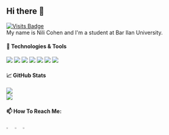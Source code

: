 ## Hi there 👋
[![Visits Badge](https://badges.pufler.dev/visits/nili209/nili209)](https://badges.pufler.dev)   
My name is Nili Cohen and I'm a student at Bar Ilan University.  

#### 🔧 Technologies & Tools
<img src="https://img.shields.io/badge/kotlin-%230095D5.svg?&style=for-the-badge&logo=kotlin&logoColor=white"> <img src="https://img.shields.io/badge/c++%20-%2300599C.svg?&style=for-the-badge&logo=c%2B%2B&ogoColor=white">
<img src="https://img.shields.io/badge/c%20-%2300599C.svg?&style=for-the-badge&logo=c&logoColor=white">
<img src="https://img.shields.io/badge/python%20-%2314354C.svg?&style=for-the-badge&logo=python&logoColor=white">
<img src="https://img.shields.io/badge/javascript%20-%23323330.svg?&style=for-the-badge&logo=javascript&logoColor=%23F7DF1E">
<img src="https://img.shields.io/badge/java-%23ED8B00.svg?&style=for-the-badge&logo=java&logoColor=white">
<img src="https://img.shields.io/badge/c%23%20-%23239120.svg?&style=for-the-badge&logo=c-sharp&logoColor=white">  

#### &#x1f4c8; GitHub Stats
<a href="https://github.com/nili209/nili209">
  <img style="display:block" src="https://github-readme-stats.vercel.app/api/top-langs/?username=nili209&layout=compact" />
</a>  
<a href="https://github.com/nili209/nili209">
  <img src="https://github-readme-stats.vercel.app/api?username=nili209&show_icons=true&theme=synthwave" />
</a>  

#### 📫 How To Reach Me:   
[<img src="https://img.icons8.com/color/48/000000/linkedin.png" width="3.5%"/>](https://www.linkedin.com/in/nili-cohen-6562811b5/)
[<img src="https://img.icons8.com/fluent/48/000000/facebook-new.png" width="3.5%"/>](https://www.facebook.com/nili.cohen.581)
<a href="mailto:1998nili@gmail.com"> <img src="https://img.icons8.com/fluent/48/000000/gmail.png" width="3.5%"/> </a>  


<!--
**nili209/nili209** is a ✨ _special_ ✨ repository because its `README.md` (this file) appears on your GitHub profile.

Here are some ideas to get you started:

- 🔭 I’m currently working on ...
- 🌱 I’m currently learning ...
- 👯 I’m looking to collaborate on ...
- 🤔 I’m looking for help with ...
- 💬 Ask me about ...
- 📫 How to reach me: ...
- 😄 Pronouns: ...
- ⚡ Fun fact: ...
-->
